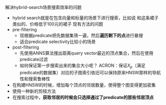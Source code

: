 
解决hybrid-search场景搜索效率的问题
- hybrid search就是在包含向量和标量的场景下进行搜索，比如说 和这条裙子类似的、价格低于100元的裙子
现有方法的问题
- pre-filtering
	- 现根据predicate把先数据集筛一遍，然后**遍历剩下的点**进行暴搜
	- 适合predicate selectivity比较小的场景
- post-filtering
	- 先使用ANNS算法搜出距离query vector最近的顶点集合，然后在使用predicate过滤
	- 如何保证第一步搜索出来的集合大小呢？
ACRON：保证$X_p$（满足predicate的数据集）对应的子图索引依旧可以保持原来HNSW那样的导航性和搜索鲁棒性
- 在构建HNSW的时候，增加每个顶点的邻居数量，使得整个图变得更加密集
- 使用一种新的剪枝方法
- 在搜索过程中，**获取邻居的时候会只选择通过了predicate的那些邻居顶点**